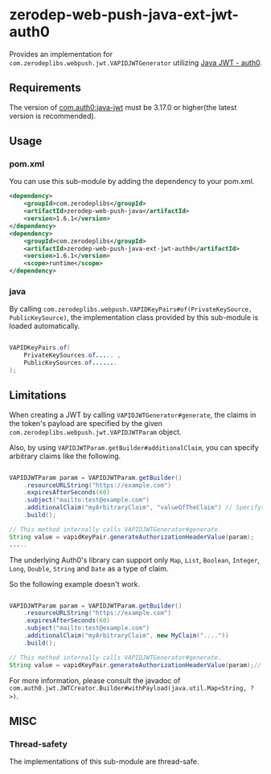 # zerodep-web-push-java-ext-jwt-auth0

Provides an implementation for `com.zerodeplibs.webpush.jwt.VAPIDJWTGenerator`
utilizing [Java JWT - auth0](https://github.com/auth0/java-jwt).

## Requirements

The version of [com.auth0:java-jwt](https://mvnrepository.com/artifact/com.auth0/java-jwt) must be
3.17.0 or higher(the latest version is recommended).

## Usage

### pom.xml

You can use this sub-module by adding the dependency to your pom.xml.

``` xml
<dependency>
    <groupId>com.zerodeplibs</groupId>
    <artifactId>zerodep-web-push-java</artifactId>
    <version>1.6.1</version>
</dependency>
<dependency>
    <groupId>com.zerodeplibs</groupId>
    <artifactId>zerodep-web-push-java-ext-jwt-auth0</artifactId>
    <version>1.6.1</version>
    <scope>runtime</scope>
</dependency>
```

### java

By calling `com.zerodeplibs.webpush.VAPIDKeyPairs#of(PrivateKeySource, PublicKeySource)`, the
implementation class provided by this sub-module is loaded automatically.

``` java

VAPIDKeyPairs.of(
    PrivateKeySources.of..... ,
    PublicKeySources.of.......
);

```

## Limitations

When creating a JWT by calling `VAPIDJWTGenerator#generate`, the claims in the token's payload are
specified by the given `com.zerodeplibs.webpush.jwt.VAPIDJWTParam` object.

Also, by using `VAPIDJWTParam.getBuilder#additionalClaim`, you can specify arbitrary claims like the
following.

``` java

VAPIDJWTParam param = VAPIDJWTParam.getBuilder()
    .resourceURLString("https://example.com")
    .expiresAfterSeconds(60)
    .subject("mailto:test@example.com")
    .additionalClaim("myArbitraryClaim", "valueOfTheClaim") // Specifys an arbitrary claim.
    .build();

// This method internally calls VAPIDJWTGenerator#generate.
String value = vapidKeyPair.generateAuthorizationHeaderValue(param); 
.....
```

The underlying Auth0's library can support only `Map`, `List`, `Boolean`,
`Integer`, `Long`, `Double`, `String` and `Date` as a type of claim.

So the following example doesn't work.

``` java

VAPIDJWTParam param = VAPIDJWTParam.getBuilder()
    .resourceURLString("https://example.com")
    .expiresAfterSeconds(60)
    .subject("mailto:test@example.com")
    .additionalClaim("myArbitraryClaim", new MyClaim("...."))
    .build();

// This method internally calls VAPIDJWTGenerator#generate.
String value = vapidKeyPair.generateAuthorizationHeaderValue(param);// An exception will be thrown.
```

For more information, please consult the javadoc
of `com.auth0.jwt.JWTCreator.Builder#withPayload(java.util.Map<String, ?>)`.

## MISC

### Thread-safety

The implementations of this sub-module are thread-safe.
